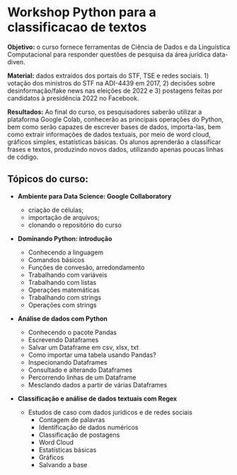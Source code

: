 # Workshop Python para a classificacao de textos

**Objetivo:** o curso fornece ferramentas de Ciência de Dados e da Linguística Computacional para responder questões de pesquisa da área jurídica data-diven. 

**Material:** dados extraídos dos portais do STF, TSE e redes sociais. 1) votação dos ministros do STF na ADI-4439 em 2017, 2) decisões sobre desinformação/fake news nas eleições de 2022 e 3) postagens feitas por candidatos à presidência 2022 no Facebook. 

**Resultados:** Ao final do curso, os pesquisadores saberão utilizar a plataforma Google Colab, conhecerão as principais operações do Python, bem como serão capazes de escrever bases de dados, importa-las, bem como extrair informações de dados textuais, por meio de word cloud, gráficos simples, estatísticas básicas. Os alunos aprenderão a classificar frases e textos, produzindo novos dados, utilizando apenas poucas linhas de código.

## Tópicos do curso:

* <b>Ambiente para Data Science: Google Collaboratory</b>
    * criação de células;
    * importação de arquivos;
    * clonando o repositório do curso

* <b>Dominando Python: introdução</b>
    * Conhecendo a linguagem 
    * Comandos básicos
    * Funções de convesão, arredondamento
    * Trabalhando com variáveis
    * Trabalhando com listas
    * Operações matemáticas
    * Trabalhando com strings
    * Operações com strings

* <b>Análise de dados com Python</b>
    * Conhecendo o pacote Pandas
    * Escrevendo Dataframes
    * Salvar um Dataframe em csv, xlsx, txt
    * Como importar uma tabela usando Pandas?
    * Inspecionando Dataframes
    * Consultado e alterando Dataframes
    * Percorrendo linhas de um Dataframe
    * Mesclando dados a partir de várias Dataframes

* <b>Classificação e análise de dados textuais com Regex</b>
    * Estudos de caso com dados jurídicos e de redes sociais
        * Contagem de palavras
        * Identificação de dados numéricos
        * Classificação de postagens
        * Word Cloud
        * Estatísticas básicas
        * Gráficos
        * Salvando a base
        








